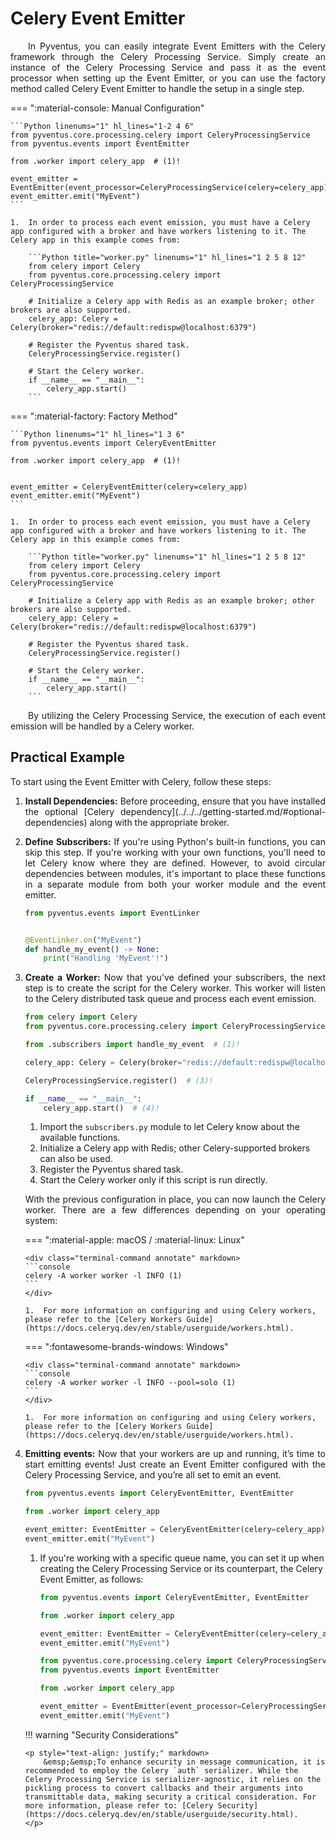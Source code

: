<style>
    .terminal-command {
        .go:before {
            content: "$";
            padding-right: 1.17647em;
        }
    }
</style>

# Celery Event Emitter

<p style="text-align: justify;">
	&emsp;&emsp;In Pyventus, you can easily integrate Event Emitters with the Celery framework through the Celery Processing Service. Simply create an instance of the Celery Processing Service and pass it as the event processor when setting up the Event Emitter, or you can use the factory method called Celery Event Emitter to handle the setup in a single step.
</p>

=== ":material-console: Manual Configuration"

    ```Python linenums="1" hl_lines="1-2 4 6"
    from pyventus.core.processing.celery import CeleryProcessingService
    from pyventus.events import EventEmitter

    from .worker import celery_app  # (1)!

    event_emitter = EventEmitter(event_processor=CeleryProcessingService(celery=celery_app))
    event_emitter.emit("MyEvent")
    ```

    1.  In order to process each event emission, you must have a Celery app configured with a broker and have workers listening to it. The Celery app in this example comes from:

        ```Python title="worker.py" linenums="1" hl_lines="1 2 5 8 12"
        from celery import Celery
        from pyventus.core.processing.celery import CeleryProcessingService

        # Initialize a Celery app with Redis as an example broker; other brokers are also supported.
        celery_app: Celery = Celery(broker="redis://default:redispw@localhost:6379")

        # Register the Pyventus shared task.
        CeleryProcessingService.register()

        # Start the Celery worker.
        if __name__ == "__main__":
            celery_app.start()
        ```

=== ":material-factory: Factory Method"

    ```Python linenums="1" hl_lines="1 3 6"
    from pyventus.events import CeleryEventEmitter

    from .worker import celery_app  # (1)!


    event_emitter = CeleryEventEmitter(celery=celery_app)
    event_emitter.emit("MyEvent")
    ```

    1.  In order to process each event emission, you must have a Celery app configured with a broker and have workers listening to it. The Celery app in this example comes from:

        ```Python title="worker.py" linenums="1" hl_lines="1 2 5 8 12"
        from celery import Celery
        from pyventus.core.processing.celery import CeleryProcessingService

        # Initialize a Celery app with Redis as an example broker; other brokers are also supported.
        celery_app: Celery = Celery(broker="redis://default:redispw@localhost:6379")

        # Register the Pyventus shared task.
        CeleryProcessingService.register()

        # Start the Celery worker.
        if __name__ == "__main__":
            celery_app.start()
        ```

<p style="text-align: justify;">
	&emsp;&emsp;By utilizing the Celery Processing Service, the execution of each event emission will be handled by a Celery worker.
</p>

## Practical Example

<p style="text-align: justify;">
	To start using the Event Emitter with Celery, follow these steps:
</p>

1.  <p style="text-align: justify;"><b>Install Dependencies:</b>
        Before proceeding, ensure that you have installed the optional [Celery dependency](../../../getting-started.md/#optional-dependencies) along with the appropriate broker.
    </p>

2.  <p style="text-align: justify;"><b>Define Subscribers:</b>
    	If you're using Python's built-in functions, you can skip this step. If you're working with your own functions, you'll need to let Celery know where they are defined. However, to avoid circular dependencies between modules, it's important to place these functions in a separate module from both your worker module and the event emitter.
    </p>

    ```Python title="subscribers.py" linenums="1"
    from pyventus.events import EventLinker


    @EventLinker.on("MyEvent")
    def handle_my_event() -> None:
        print("Handling 'MyEvent'!")
    ```

3.  <p style="text-align: justify;"><b>Create a Worker:</b>
    	Now that you’ve defined your subscribers, the next step is to create the script for the Celery worker. This worker will listen to the Celery distributed task queue and process each event emission.
    </p>

    ```Python title="worker.py" linenums="1" hl_lines="1 2 4 6 8 11"
    from celery import Celery
    from pyventus.core.processing.celery import CeleryProcessingService

    from .subscribers import handle_my_event  # (1)!

    celery_app: Celery = Celery(broker="redis://default:redispw@localhost:6379")  # (2)!

    CeleryProcessingService.register()  # (3)!

    if __name__ == "__main__":
        celery_app.start()  # (4)!
    ```

    1.  Import the `subscribers.py` module to let Celery know about the available functions.
    2.  Initialize a Celery app with Redis; other Celery-supported brokers can also be used.
    3.  Register the Pyventus shared task.
    4.  Start the Celery worker only if this script is run directly.

    <p style="text-align: justify;">
    	With the previous configuration in place, you can now launch the Celery worker. There are a few differences depending on your operating system:
    </p>

    === ":material-apple: macOS / :material-linux: Linux"

        <div class="terminal-command annotate" markdown>
        ```console
        celery -A worker worker -l INFO (1)
        ```
        </div>

        1.  For more information on configuring and using Celery workers, please refer to the [Celery Workers Guide](https://docs.celeryq.dev/en/stable/userguide/workers.html).

    === ":fontawesome-brands-windows: Windows"

        <div class="terminal-command annotate" markdown>
        ```console
        celery -A worker worker -l INFO --pool=solo (1)
        ```
        </div>

        1.  For more information on configuring and using Celery workers, please refer to the [Celery Workers Guide](https://docs.celeryq.dev/en/stable/userguide/workers.html).

4.  <p style="text-align: justify;"><b>Emitting events:</b>
    	Now that your workers are up and running, it’s time to start emitting events! Just create an Event Emitter configured with the Celery Processing Service, and you’re all set to emit an event.
    </p>

    ```Python title="main.py" linenums="1" hl_lines="1 3 5 6"
    from pyventus.events import CeleryEventEmitter, EventEmitter

    from .worker import celery_app

    event_emitter: EventEmitter = CeleryEventEmitter(celery=celery_app)  # (1)!
    event_emitter.emit("MyEvent")
    ```

    1.  If you're working with a specific queue name, you can set it up when creating the Celery Processing Service or its counterpart, the Celery Event Emitter, as follows:

        ```Python title="main.py" linenums="1" hl_lines="5"
        from pyventus.events import CeleryEventEmitter, EventEmitter

        from .worker import celery_app

        event_emitter: EventEmitter = CeleryEventEmitter(celery=celery_app, queue="QueueName")
        event_emitter.emit("MyEvent")
        ```

        ```Python title="main.py" linenums="1" hl_lines="6"
        from pyventus.core.processing.celery import CeleryProcessingService
        from pyventus.events import EventEmitter

        from .worker import celery_app

        event_emitter = EventEmitter(event_processor=CeleryProcessingService(celery=celery_app, queue="QueueName"))
        event_emitter.emit("MyEvent")
        ```

    !!! warning "Security Considerations"

        <p style="text-align: justify;" markdown>
            &emsp;&emsp;To enhance security in message communication, it is recommended to employ the Celery `auth` serializer. While the Celery Processing Service is serializer-agnostic, it relies on the pickling process to convert callbacks and their arguments into transmittable data, making security a critical consideration. For more information, please refer to: [Celery Security](https://docs.celeryq.dev/en/stable/userguide/security.html).
        </p>
